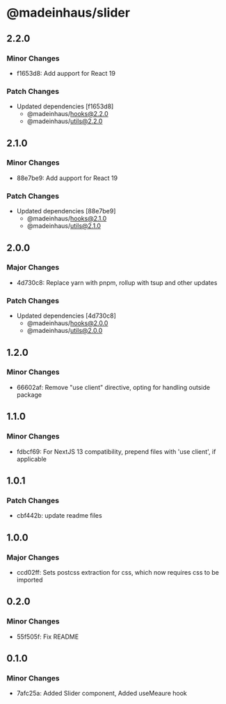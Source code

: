 # @madeinhaus/slider

## 2.2.0

### Minor Changes

- f1653d8: Add aupport for React 19

### Patch Changes

- Updated dependencies [f1653d8]
    - @madeinhaus/hooks@2.2.0
    - @madeinhaus/utils@2.2.0

## 2.1.0

### Minor Changes

- 88e7be9: Add aupport for React 19

### Patch Changes

- Updated dependencies [88e7be9]
    - @madeinhaus/hooks@2.1.0
    - @madeinhaus/utils@2.1.0

## 2.0.0

### Major Changes

- 4d730c8: Replace yarn with pnpm, rollup with tsup and other updates

### Patch Changes

- Updated dependencies [4d730c8]
    - @madeinhaus/hooks@2.0.0
    - @madeinhaus/utils@2.0.0

## 1.2.0

### Minor Changes

- 66602af: Remove "use client" directive, opting for handling outside package

## 1.1.0

### Minor Changes

- fdbcf69: For NextJS 13 compatibility, prepend files with 'use client', if applicable

## 1.0.1

### Patch Changes

- cbf442b: update readme files

## 1.0.0

### Major Changes

- ccd02ff: Sets postcss extraction for css, which now requires css to be imported

## 0.2.0

### Minor Changes

- 55f505f: Fix README

## 0.1.0

### Minor Changes

- 7afc25a: Added Slider component, Added useMeaure hook
